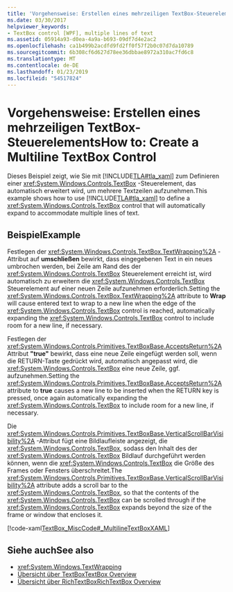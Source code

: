 ```yaml
---
title: 'Vorgehensweise: Erstellen eines mehrzeiligen TextBox-Steuerelements'
ms.date: 03/30/2017
helpviewer_keywords:
- TextBox control [WPF], multiple lines of text
ms.assetid: 05914a93-d0ea-4a9a-b693-09df7d4e2ac2
ms.openlocfilehash: ca1b499b2acdfd9fd2ff0f57f2b0c07d7da10789
ms.sourcegitcommit: 6b308cf6d627d78ee36dbbae8972a310ac7fd6c8
ms.translationtype: MT
ms.contentlocale: de-DE
ms.lasthandoff: 01/23/2019
ms.locfileid: "54517824"
---
```

# <a name="how-to-create-a-multiline-textbox-control"></a><span data-ttu-id="61d2b-102">Vorgehensweise: Erstellen eines mehrzeiligen TextBox-Steuerelements</span><span class="sxs-lookup"><span data-stu-id="61d2b-102">How to: Create a Multiline TextBox Control</span></span>
<span data-ttu-id="61d2b-103">Dieses Beispiel zeigt, wie Sie mit [!INCLUDE[TLA#tla_xaml](../../../../includes/tlasharptla-xaml-md.md)] zum Definieren einer <xref:System.Windows.Controls.TextBox> -Steuerelement, das automatisch erweitert wird, um mehrere Textzeilen aufzunehmen.</span><span class="sxs-lookup"><span data-stu-id="61d2b-103">This example shows how to use [!INCLUDE[TLA#tla_xaml](../../../../includes/tlasharptla-xaml-md.md)] to define a <xref:System.Windows.Controls.TextBox> control that will automatically expand to accommodate multiple lines of text.</span></span>  
  
## <a name="example"></a><span data-ttu-id="61d2b-104">Beispiel</span><span class="sxs-lookup"><span data-stu-id="61d2b-104">Example</span></span>  
 <span data-ttu-id="61d2b-105">Festlegen der <xref:System.Windows.Controls.TextBox.TextWrapping%2A> -Attribut auf **umschließen** bewirkt, dass eingegebenen Text in ein neues umbrochen werden, bei Zeile am Rand des der <xref:System.Windows.Controls.TextBox> Steuerelement erreicht ist, wird automatisch zu erweitern die <xref:System.Windows.Controls.TextBox> Steuerelement auf einer neuen Zeile aufzunehmen erforderlich.</span><span class="sxs-lookup"><span data-stu-id="61d2b-105">Setting the <xref:System.Windows.Controls.TextBox.TextWrapping%2A> attribute to **Wrap** will cause entered text to wrap to a new line when the edge of the <xref:System.Windows.Controls.TextBox> control is reached, automatically expanding the <xref:System.Windows.Controls.TextBox> control to include room for a new line, if necessary.</span></span>  
  
 <span data-ttu-id="61d2b-106">Festlegen der <xref:System.Windows.Controls.Primitives.TextBoxBase.AcceptsReturn%2A> Attribut **"true"** bewirkt, dass eine neue Zeile eingefügt werden soll, wenn die RETURN-Taste gedrückt wird, automatisch angepasst wird, die <xref:System.Windows.Controls.TextBox> eine neue Zeile, ggf. aufzunehmen.</span><span class="sxs-lookup"><span data-stu-id="61d2b-106">Setting the <xref:System.Windows.Controls.Primitives.TextBoxBase.AcceptsReturn%2A> attribute to **true** causes a new line to be inserted when the RETURN key is pressed, once again automatically expanding the <xref:System.Windows.Controls.TextBox> to include room for a new line, if necessary.</span></span>  
  
 <span data-ttu-id="61d2b-107">Die <xref:System.Windows.Controls.Primitives.TextBoxBase.VerticalScrollBarVisibility%2A> -Attribut fügt eine Bildlaufleiste angezeigt, die <xref:System.Windows.Controls.TextBox>, sodass den Inhalt des der <xref:System.Windows.Controls.TextBox> Bildlauf durchgeführt werden können, wenn die <xref:System.Windows.Controls.TextBox> die Größe des Frames oder Fensters überschreitet.</span><span class="sxs-lookup"><span data-stu-id="61d2b-107">The <xref:System.Windows.Controls.Primitives.TextBoxBase.VerticalScrollBarVisibility%2A> attribute adds a scroll bar to the <xref:System.Windows.Controls.TextBox>, so that the contents of the <xref:System.Windows.Controls.TextBox> can be scrolled through if the <xref:System.Windows.Controls.TextBox> expands beyond the size of the frame or window that encloses it.</span></span>  
  
 [!code-xaml[TextBox_MiscCode#_MultilineTextBoxXAML](../../../../samples/snippets/csharp/VS_Snippets_Wpf/TextBox_MiscCode/CSharp/Window1.xaml#_multilinetextboxxaml)]  
  
## <a name="see-also"></a><span data-ttu-id="61d2b-108">Siehe auch</span><span class="sxs-lookup"><span data-stu-id="61d2b-108">See also</span></span>
- <xref:System.Windows.TextWrapping>
- [<span data-ttu-id="61d2b-109">Übersicht über TextBox</span><span class="sxs-lookup"><span data-stu-id="61d2b-109">TextBox Overview</span></span>](../../../../docs/framework/wpf/controls/textbox-overview.md)
- [<span data-ttu-id="61d2b-110">Übersicht über RichTextBox</span><span class="sxs-lookup"><span data-stu-id="61d2b-110">RichTextBox Overview</span></span>](../../../../docs/framework/wpf/controls/richtextbox-overview.md)
